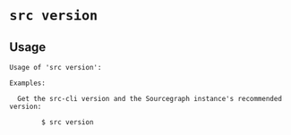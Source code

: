# `src version`



## Usage

```
Usage of 'src version':

Examples:

  Get the src-cli version and the Sourcegraph instance's recommended version:

    	$ src version


```
	